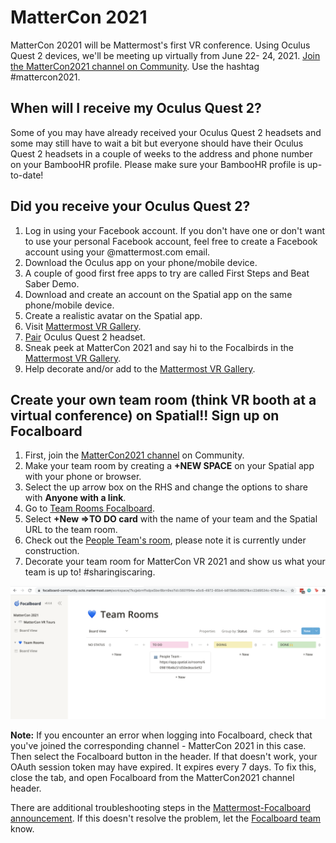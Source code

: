 
# MatterCon 2021

MatterCon 20201 will be Mattermost's first VR conference. Using Oculus Quest 2 devices, we'll be meeting up virtually from June 22- 24, 2021. [Join the MatterCon2021 channel on Community](https://community.mattermost.com/core/channels/mattercon-2021). Use the hashtag #mattercon2021.

## When will I receive my Oculus Quest 2?

Some of you may have already received your Oculus Quest 2 headsets and some may still have to wait a bit but everyone should have their Oculus Quest 2 headsets in a couple of weeks to the address and phone number on your BambooHR profile. Please make sure your BambooHR profile is up-to-date!

## Did you receive your Oculus Quest 2?

1. Log in using your Facebook account. If you don't have one or don't want to use your personal Facebook account, feel free to create a Facebook account using your @mattermost.com email.
2. Download the Oculus app on your phone/mobile device.
3. A couple of good first free apps to try are called First Steps and Beat Saber Demo.
4. Download and create an account on the Spatial app on the same phone/mobile device.
5. Create a realistic avatar on the Spatial app.
6. Visit [Mattermost VR Gallery](https://app.spatial.io/rooms/609458b76c51d50edeac2669?share=7621477051219851177).
7. [Pair](https://support.spatial.io/hc/en-us/articles/360043402231-Pair-Your-AR-VR-Headset-to-Spatial) Oculus Quest 2 headset.
8. Sneak peek at MatterCon 2021 and say hi to the Focalbirds in the [Mattermost VR Gallery](https://app.spatial.io/room/609458b76c51d50edeac2669?share=7621477051219851177).
10. Help decorate and/or add to the [Mattermost VR Gallery](https://app.spatial.io/rooms/609458b76c51d50edeac2669?share=7621477051219851177).

## Create your own team room (think VR booth at a virtual conference) on Spatial!! Sign up on Focalboard

1. First, join the [MatterCon2021 channel](https://community.mattermost.com/core/channels/mattercon-2021) on Community.
2. Make your team room by creating a **+NEW SPACE** on your Spatial app with your phone or browser.
3. Select the up arrow box on the RHS and change the options to share with **Anyone with a link**.
4. Go to [Team Rooms Focalboard](https://focalboard-community.octo.mattermost.com/workspace/7kxjjebrnffxdps5bsr8brn9so?id=5601f94e-a5c6-4972-85b4-b815b6c0882f&v=22d9534c-676d-4ea6-8e07-82a76324af95).
5. Select **+New =>TO DO card** with the name of your team and the Spatial URL to the team room.
6. Check out the [People Team's room](https://app.spatial.io/rooms/609819b46c51d50edeac6e92), please note it is currently under construction.
7. Decorate your team room for MatterCon VR 2021 and show us what your team is up to! #sharingiscaring.

![](../../.gitbook/assets/mattercon2021teamroom.png)

**Note:** If you encounter an error when logging into Focalboard, check that you've joined the corresponding channel - MatterCon 2021 in this case. Then select the Focalboard button in the header. If that doesn't work, your OAuth session token may have expired. It expires every 7 days. To fix this, close the tab, and open Focalboard from the MatterCon2021 channel header.

There are additional troubleshooting steps in the [Mattermost-Focalboard announcement](https://github.com/mattermost/focalboard/discussions/349). If this doesn't resolve the problem, let the [Focalboard team](https://community.mattermost.com/core/channels/focalboard) know.
